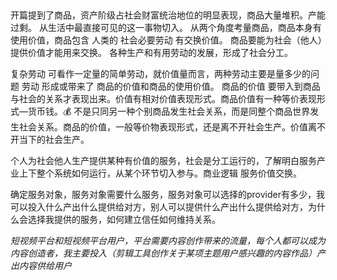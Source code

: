 ##
开篇提到了商品，资产阶级占社会财富统治地位的明显表现，商品大量堆积。产能过剩。
从生活中最直接可见的这一事物切入。
从两个角度考量商品，商品本身有使用价值，商品包含 人类的 社会必要劳动 有交换价值。
商品要能为社会（他人）提供价值才能用来交换。
各种生产和有用劳动的发展，形成了社会分工。

复杂劳动 可看作一定量的简单劳动，就价值量而言，两种劳动主要是量多少的问题
劳动 形成或带来了 商品的价值和商品的使用价值。
商品的价值 要带入到商品与社会的关系才表现出来。价值有相对价值表现形式。商品价值有一种等价表现形式—货币钱。💰 不是只同另一种个别商品发生社会关系，而是同整个商品世界发生社会关系。商品的价值，一般等价物表现形式，还是离不开社会生产。价值离不开当下的社会生产。

个人为社会他人生产提供某种有价值的服务，社会是分工运行的，了解明白服务产业上下整个系统如何运行，从某个环节切入参与。商业逻辑 服务价值交换。

确定服务对象，服务对象需要什么服务，服务对象可以选择的provider有多少，我可以投入什么产出什么提供给对方，别人可以提供什么产出什么提供给对方，为什么会选择我提供的服务，如何建立信任如何维持关系。


*短视频平台和短视频平台用户，平台需要内容创作带来的流量，每个人都可以成为内容创造者，我主要投入（剪辑工具创作关于某项主题用户感兴趣的内容作品）产出内容供给用户*


##

